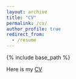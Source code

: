 ```yaml
---
layout: archive
title: "CV"
permalink: /cv/
author_profile: true
redirect_from:
  - /resume
---
```


{% include base_path %}


Here is my [CV](http://jingwu6.github.io/files/CV__Jing_Wu.pdf)

<!-- Education
======
* Ph.D., Mechanical Engineering, University of Illinois at Urbana-Champaign, Expected 2023
* M.Eng., Mechanical Engineering, University of Illinois at Urbana-Champaign, November 2019
* B.S., Mechanical Engineering, Northeastern University,  Jun 2017

 -->

<!-- Industry experience
======
* Research Intern in Deep Learning and Computer Vision 2021
* Research Intern in Deep Learning and Computer Vision 2022 -->
